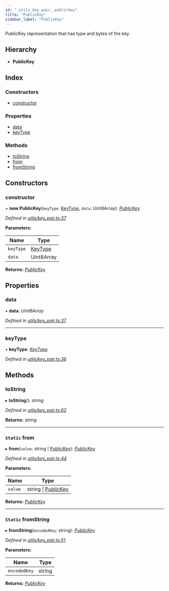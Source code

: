 ```yaml
---
id: "_utils_key_pair_.publickey"
title: "PublicKey"
sidebar_label: "PublicKey"
---
```


PublicKey representation that has type and bytes of the key.

## Hierarchy

* **PublicKey**

## Index

### Constructors

* [constructor](_utils_key_pair_.publickey.md#constructor)

### Properties

* [data](_utils_key_pair_.publickey.md#data)
* [keyType](_utils_key_pair_.publickey.md#keytype)

### Methods

* [toString](_utils_key_pair_.publickey.md#tostring)
* [from](_utils_key_pair_.publickey.md#static-from)
* [fromString](_utils_key_pair_.publickey.md#static-fromstring)

## Constructors

###  constructor

\+ **new PublicKey**(`keyType`: [KeyType](../enums/_utils_key_pair_.keytype.md), `data`: Uint8Array): *[PublicKey](_utils_key_pair_.publickey.md)*

*Defined in [utils/key_pair.ts:37](https://github.com/nearprotocol/nearlib/blob/5640fe9/src.ts/utils/key_pair.ts#L37)*

**Parameters:**

Name | Type |
------ | ------ |
`keyType` | [KeyType](../enums/_utils_key_pair_.keytype.md) |
`data` | Uint8Array |

**Returns:** *[PublicKey](_utils_key_pair_.publickey.md)*

## Properties

###  data

• **data**: *Uint8Array*

*Defined in [utils/key_pair.ts:37](https://github.com/nearprotocol/nearlib/blob/5640fe9/src.ts/utils/key_pair.ts#L37)*

___

###  keyType

• **keyType**: *[KeyType](../enums/_utils_key_pair_.keytype.md)*

*Defined in [utils/key_pair.ts:36](https://github.com/nearprotocol/nearlib/blob/5640fe9/src.ts/utils/key_pair.ts#L36)*

## Methods

###  toString

▸ **toString**(): *string*

*Defined in [utils/key_pair.ts:62](https://github.com/nearprotocol/nearlib/blob/5640fe9/src.ts/utils/key_pair.ts#L62)*

**Returns:** *string*

___

### `Static` from

▸ **from**(`value`: string | [PublicKey](_utils_key_pair_.publickey.md)): *[PublicKey](_utils_key_pair_.publickey.md)*

*Defined in [utils/key_pair.ts:44](https://github.com/nearprotocol/nearlib/blob/5640fe9/src.ts/utils/key_pair.ts#L44)*

**Parameters:**

Name | Type |
------ | ------ |
`value` | string &#124; [PublicKey](_utils_key_pair_.publickey.md) |

**Returns:** *[PublicKey](_utils_key_pair_.publickey.md)*

___

### `Static` fromString

▸ **fromString**(`encodedKey`: string): *[PublicKey](_utils_key_pair_.publickey.md)*

*Defined in [utils/key_pair.ts:51](https://github.com/nearprotocol/nearlib/blob/5640fe9/src.ts/utils/key_pair.ts#L51)*

**Parameters:**

Name | Type |
------ | ------ |
`encodedKey` | string |

**Returns:** *[PublicKey](_utils_key_pair_.publickey.md)*
